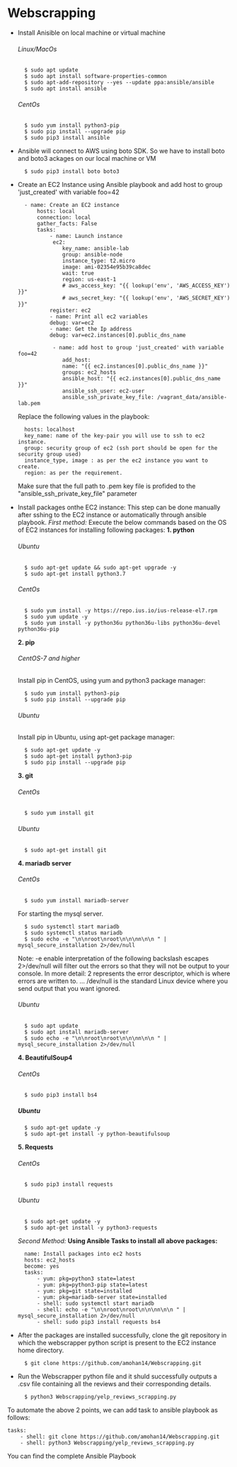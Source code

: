 # Webscrapping
- Install Anisible on local machine or virtual machine
    ###### Linux/MacOs
        $ sudo apt update
        $ sudo apt install software-properties-common
        $ sudo apt-add-repository --yes --update ppa:ansible/ansible
        $ sudo apt install ansible
    ###### CentOs
        $ sudo yum install python3-pip
        $ sudo pip install --upgrade pip
        $ sudo pip3 install ansible

- Ansible will connect to AWS using boto SDK. So we have to install boto and boto3 ackages on our local machine or VM

        $ sudo pip3 install boto boto3

- Create an EC2 Instance using Ansible playbook and add host to group 'just_created' with variable foo=42

        - name: Create an EC2 instance
            hosts: local
            connection: local
            gather_facts: False
            tasks:
                - name: Launch instance
                 ec2:
                    key_name: ansible-lab
                    group: ansible-node
                    instance_type: t2.micro
                    image: ami-02354e95b39ca8dec
                    wait: true
                    region: us-east-1
                    # aws_access_key: "{{ lookup('env', 'AWS_ACCESS_KEY') }}"
                    # aws_secret_key: "{{ lookup('env', 'AWS_SECRET_KEY') }}"
                register: ec2
                - name: Print all ec2 variables
                debug: var=ec2
                - name: Get the Ip address
                debug: var=ec2.instances[0].public_dns_name

                 - name: add host to group 'just_created' with variable foo=42
                    add_host:
                    name: "{{ ec2.instances[0].public_dns_name }}"
                    groups: ec2_hosts
                    ansible_host: "{{ ec2.instances[0].public_dns_name }}"
                    ansible_ssh_user: ec2-user
                    ansible_ssh_private_key_file: /vagrant_data/ansible-lab.pem
    Replace the following values in the playbook:
    
        hosts: localhost
        key_name: name of the key-pair you will use to ssh to ec2 instance.
        group: security group of ec2 (ssh port should be open for the security group used)
        instance_type, image : as per the ec2 instance you want to create.
        region: as per the requirement.
    Make sure that the full path to .pem key file is profided to the "ansible_ssh_private_key_file" parameter

- Install packages onthe EC2 instance:
This step can be done manually after sshing to the EC2 instance or automatically through ansible playbook.
*First method:*
Execute the below commands based on the OS of EC2 instances for installing following packages:
**1. python**

    ###### Ubuntu
        $ sudo apt-get update && sudo apt-get upgrade -y
        $ sudo apt-get install python3.7

    ###### CentOs
        $ sudo yum install -y https://repo.ius.io/ius-release-el7.rpm
        $ sudo yum update -y
        $ sudo yum install -y python36u python36u-libs python36u-devel python36u-pip

    **2. pip**

    ###### CentOS-7 and higher
    Install pip in CentOS, using yum and python3 package manager:
    
        $ sudo yum install python3-pip
        $ sudo pip install --upgrade pip

    ###### Ubuntu
    Install pip in Ubuntu, using apt-get package manager:
    
        $ sudo apt-get update -y
        $ sudo apt-get install python3-pip
        $ sudo pip install --upgrade pip

    **3. git**

    ###### CentOs
        $ sudo yum install git

    ###### Ubuntu
        $ sudo apt-get install git

    **4. mariadb server**

    ###### CentOs
        $ sudo yum install mariadb-server

    For starting the mysql server.
    
        $ sudo systemctl start mariadb
        $ sudo systemctl status mariadb
        $ sudo echo -e "\n\nroot\nroot\n\n\nn\n\n " | mysql_secure_installation 2>/dev/null
    Note:
    -e        enable interpretation of the following backslash escapes
    2>/dev/null will filter out the errors so that they will not be output to your console. In more detail: 2 represents the error descriptor, which is where errors are written to. ... /dev/null is the standard Linux device where you send output that you want ignored.   
    
    ###### Ubuntu
    
        $ sudo apt update
        $ sudo apt install mariadb-server
        $ sudo echo -e "\n\nroot\nroot\n\n\nn\n\n " | mysql_secure_installation 2>/dev/null

    **4. BeautifulSoup4**
    ###### CentOs
        $ sudo pip3 install bs4
    
    ##### Ubuntu
        $ sudo apt-get update -y
        $ sudo apt-get install -y python-beautifulsoup
    
    **5. Requests**
    ###### CentOs
        $ sudo pip3 install requests
    
    ###### Ubuntu
        $ sudo apt-get update -y
        $ sudo apt-get install -y python3-requests
    
    *Second Method:*
    **Using Ansible Tasks to install all above packages:**
    
        name: Install packages into ec2 hosts
        hosts: ec2_hosts
        become: yes
        tasks:
            - yum: pkg=python3 state=latest
            - yum: pkg=python3-pip state=latest
            - yum: pkg=git state=installed
            - yum: pkg=mariadb-server state=installed
            - shell: sudo systemctl start mariadb
            - shell: echo -e "\n\nroot\nroot\n\n\nn\n\n " | mysql_secure_installation 2>/dev/null
            - shell: sudo pip3 install requests bs4
            
- After the packages are installed successfully, clone the git repository in which the webscrapper python script is present to the EC2 instance home directory.
    
        $ git clone https://github.com/amohan14/Webscrapping.git

- Run the Webscrapper python file and it shuld successfully outputs a .csv file containing all the reviews and their corresponding details.

        $ python3 Webscrapping/yelp_reviews_scrapping.py

To automate the above 2 points, we can add task to ansible playbook as follows:

    tasks:
        - shell: git clone https://github.com/amohan14/Webscrapping.git        
        - shell: python3 Webscrapping/yelp_reviews_scrapping.py

You can find the complete Ansible Playbook 
